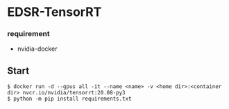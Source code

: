 # EDSR-TensorRT

### requirement
- nvidia-docker


## Start
```
$ docker run -d --gpus all -it --name <name> -v <home dir>:<container dir> nvcr.io/nvidia/tensorrt:20.08-py3
$ python -m pip install requirements.txt
```
